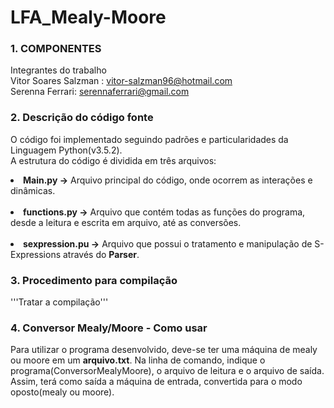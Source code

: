 # LFA_Mealy-Moore


### 1. COMPONENTES<br>        
Integrantes do trabalho<br>
Vitor Soares Salzman : vitor-salzman96@hotmail.com<br>
Serenna Ferrari: serennaferrari@gmail.com<br>

### 2. Descrição do código fonte<br>
O código foi implementado seguindo padrões e particularidades da Linguagem Python(v3.5.2).<br>
A estrutura do código é dividida em três arquivos:<br>
      <li><b>Main.py -></b> Arquivo principal do código, onde ocorrem as interações e dinâmicas.</li><br>
      <li><b>functions.py -></b> Arquivo que contém todas as funções do programa, desde a leitura e escrita em arquivo, até as conversões.</li><br>
      <li><b>sexpression.pu -></b> Arquivo que possui o tratamento e manipulação de S-Expressions através do <b>Parser</b>.</li>

### 3. Procedimento para compilação<br>
'''Tratar a compilação'''

### 4. Conversor Mealy/Moore - Como usar<br>
Para utilizar o programa desenvolvido, deve-se ter uma máquina de mealy ou moore em um <b>arquivo.txt</b>. Na linha de comando, indique o programa(ConversorMealyMoore), o arquivo de leitura e o arquivo de saída. Assim, terá como saída a máquina de entrada, convertida para o modo oposto(mealy ou moore).<br>
